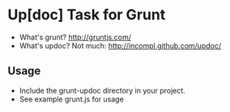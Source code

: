 # Up[doc] Task for Grunt

* What's grunt? http://gruntjs.com/
* What's updoc? Not much: http://incompl.github.com/updoc/

## Usage

* Include the grunt-updoc directory in your project.
* See example grunt.js for usage